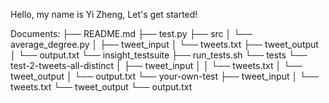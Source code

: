 Hello, my name is Yi Zheng, Let's get started!

Documents:
├── README.md 
├── test.py
├── src
│   └── average_degree.py
│
├── tweet_input
│   └── tweets.txt
├── tweet_output
│   └── output.txt
└── insight_testsuite
    ├── run_tests.sh
    └── tests
        └── test-2-tweets-all-distinct
        │   ├── tweet_input
        │   │   └── tweets.txt
        │   └── tweet_output
        │       └── output.txt
        └── your-own-test
            ├── tweet_input
            │   └── tweets.txt
            └── tweet_output
                └── output.txt
